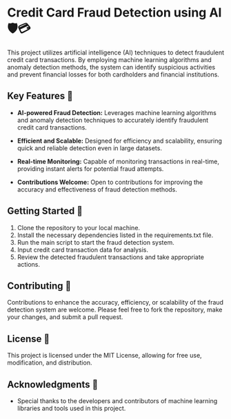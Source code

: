 # Credit Card Fraud Detection using AI 🛡️💳

This project utilizes artificial intelligence (AI) techniques to detect fraudulent credit card transactions. By employing machine learning algorithms and anomaly detection methods, the system can identify suspicious activities and prevent financial losses for both cardholders and financial institutions.

## Key Features 🚀

- **AI-powered Fraud Detection:** Leverages machine learning algorithms and anomaly detection techniques to accurately identify fraudulent credit card transactions.
  
- **Efficient and Scalable:** Designed for efficiency and scalability, ensuring quick and reliable detection even in large datasets.
  
- **Real-time Monitoring:** Capable of monitoring transactions in real-time, providing instant alerts for potential fraud attempts.
  
- **Contributions Welcome:** Open to contributions for improving the accuracy and effectiveness of fraud detection methods.

## Getting Started 🚀

1. Clone the repository to your local machine.
2. Install the necessary dependencies listed in the requirements.txt file.
3. Run the main script to start the fraud detection system.
4. Input credit card transaction data for analysis.
5. Review the detected fraudulent transactions and take appropriate actions.

## Contributing 🤝

Contributions to enhance the accuracy, efficiency, or scalability of the fraud detection system are welcome. Please feel free to fork the repository, make your changes, and submit a pull request.

## License 📝

This project is licensed under the MIT License, allowing for free use, modification, and distribution.

## Acknowledgments 🙏

- Special thanks to the developers and contributors of machine learning libraries and tools used in this project.

